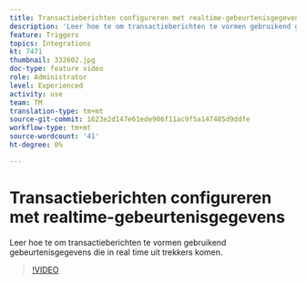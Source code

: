 ```yaml
---
title: Transactieberichten configureren met realtime-gebeurtenisgegevens
description: 'Leer hoe te om transactieberichten te vormen gebruikend gebeurtenisgegevens die in real time uit trekkers komen. '
feature: Triggers
topics: Integrations
kt: 7471
thumbnail: 332602.jpg
doc-type: feature video
role: Administrator
level: Experienced
activity: use
team: TM
translation-type: tm+mt
source-git-commit: 1623e2d147e61ede906f11ac9f5a147485d9ddfe
workflow-type: tm+mt
source-wordcount: '41'
ht-degree: 0%

---
```



# Transactieberichten configureren met realtime-gebeurtenisgegevens

Leer hoe te om transactieberichten te vormen gebruikend gebeurtenisgegevens die in real time uit trekkers komen.

>[!VIDEO](https://video.tv.adobe.com/v/332602?quality=12)

